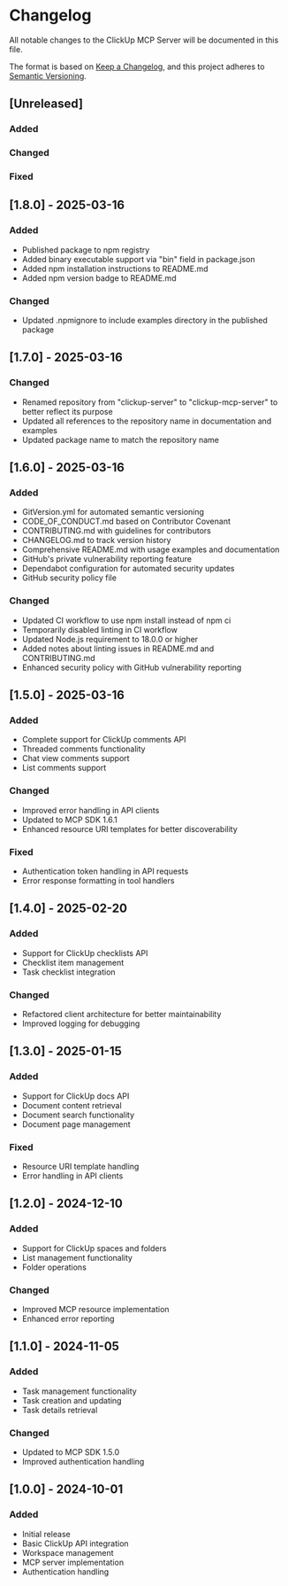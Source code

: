 # Changelog

All notable changes to the ClickUp MCP Server will be documented in this file.

The format is based on [Keep a Changelog](https://keepachangelog.com/en/1.0.0/),
and this project adheres to [Semantic Versioning](https://semver.org/spec/v2.0.0.html).

## [Unreleased]

### Added

### Changed

### Fixed

## [1.8.0] - 2025-03-16

### Added
- Published package to npm registry
- Added binary executable support via "bin" field in package.json
- Added npm installation instructions to README.md
- Added npm version badge to README.md

### Changed
- Updated .npmignore to include examples directory in the published package

## [1.7.0] - 2025-03-16

### Changed
- Renamed repository from "clickup-server" to "clickup-mcp-server" to better reflect its purpose
- Updated all references to the repository name in documentation and examples
- Updated package name to match the repository name

## [1.6.0] - 2025-03-16

### Added
- GitVersion.yml for automated semantic versioning
- CODE_OF_CONDUCT.md based on Contributor Covenant
- CONTRIBUTING.md with guidelines for contributors
- CHANGELOG.md to track version history
- Comprehensive README.md with usage examples and documentation
- GitHub's private vulnerability reporting feature
- Dependabot configuration for automated security updates
- GitHub security policy file

### Changed
- Updated CI workflow to use npm install instead of npm ci
- Temporarily disabled linting in CI workflow
- Updated Node.js requirement to 18.0.0 or higher
- Added notes about linting issues in README.md and CONTRIBUTING.md
- Enhanced security policy with GitHub vulnerability reporting

## [1.5.0] - 2025-03-16

### Added
- Complete support for ClickUp comments API
- Threaded comments functionality
- Chat view comments support
- List comments support

### Changed
- Improved error handling in API clients
- Updated to MCP SDK 1.6.1
- Enhanced resource URI templates for better discoverability

### Fixed
- Authentication token handling in API requests
- Error response formatting in tool handlers

## [1.4.0] - 2025-02-20

### Added
- Support for ClickUp checklists API
- Checklist item management
- Task checklist integration

### Changed
- Refactored client architecture for better maintainability
- Improved logging for debugging

## [1.3.0] - 2025-01-15

### Added
- Support for ClickUp docs API
- Document content retrieval
- Document search functionality
- Document page management

### Fixed
- Resource URI template handling
- Error handling in API clients

## [1.2.0] - 2024-12-10

### Added
- Support for ClickUp spaces and folders
- List management functionality
- Folder operations

### Changed
- Improved MCP resource implementation
- Enhanced error reporting

## [1.1.0] - 2024-11-05

### Added
- Task management functionality
- Task creation and updating
- Task details retrieval

### Changed
- Updated to MCP SDK 1.5.0
- Improved authentication handling

## [1.0.0] - 2024-10-01

### Added
- Initial release
- Basic ClickUp API integration
- Workspace management
- MCP server implementation
- Authentication handling
